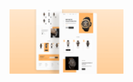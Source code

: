  <img align="left" alt="mohamed amr Facebook" width="200px" src="https://raw.githubusercontent.com/Y19M97/Rolex/master/preview.png" />
